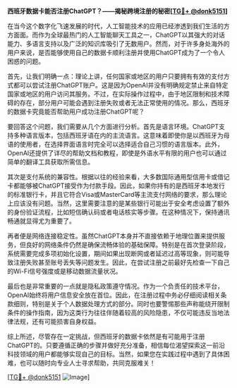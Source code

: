 **西班牙数据卡能否注册ChatGPT？——揭秘跨境注册的秘密[[TG💪+ @donk5151](https://t.me/s/donk5151)]**

在当今这个数字化飞速发展的时代，人工智能技术的应用已经渗透到我们生活的方方面面。而作为全球最热门的人工智能聊天工具之一，ChatGPT以其强大的对话能力、多语言支持以及广泛的知识库吸引了无数用户。然而，对于许多身处海外的用户来说，是否能够使用自己的数据卡顺利注册并使用ChatGPT成为了一个令人困惑的问题。

首先，让我们明确一点：理论上讲，任何国家或地区的用户只要拥有有效的支付方式都可以尝试注册ChatGPT账户。这是因为OpenAI并没有明确规定禁止来自特定国家或地区的用户访问其服务。不过，在实际操作过程中，由于地区限制和技术障碍的存在，部分用户可能会遇到注册失败或者无法正常使用的情况。那么，西班牙的数据卡究竟能否帮助用户成功注册ChatGPT呢？

要回答这个问题，我们需要从几个方面进行分析。首先是语言环境。ChatGPT支持多种语言版本，包括西班牙语在内的主流语言。这意味着即使你是以西班牙为母语的使用者，在选择界面语言时完全可以选择适合自己习惯的语言版本。此外，OpenAI还提供了详尽的帮助文档和教程，即使是外语水平有限的用户也可以通过简单的翻译工具获取所需信息。

其次是支付系统的兼容性。根据以往的经验来看，大多数国际通用型信用卡或借记卡都能够被ChatGPT接受作为付款手段。因此，如果你持有的是西班牙本地发行的标准银行卡，并且它符合Visa或MasterCard等主流支付网络的要求，那么理论上应该没有问题。当然，这里需要注意的是某些银行可能出于安全考虑设置了额外的身份验证流程，比如短信确认码或者电话核实等步骤。在这种情况下，保持通讯畅通就显得尤为重要了。

再者便是网络连接稳定性。虽然ChatGPT本身并不直接依赖于地理位置来提供服务，但良好的网络条件仍然是确保流畅体验的基础保障。特别是在首次登录阶段，系统需要完成多项初始化设置，期间如果出现断网或者延迟过高等现象，则可能导致注册失败甚至账号丢失等问题发生。因此，在尝试注册之前最好先检查一下自己的Wi-Fi信号强度或是移动数据流量状况。

最后也是非常重要的一点就是隐私政策遵守情况。作为一个负责任的技术平台，OpenAI始终将用户信息安全放在首位。因此，在注册过程中务必仔细阅读相关条款细则，特别是关于个人数据处理方式的部分。同时也要警惕那些声称能绕开限制条件的操作指南，因为这类行为往往伴随着较高的风险隐患，不仅可能违反当地法律法规，还有可能损害自身权益。

综上所述，尽管存在一定挑战，但西班牙的数据卡依然是有可能用于注册ChatGPT的。只要遵循正确的步骤并做好充分准备，相信每位渴望探索这一前沿科技领域的用户都能够实现自己的目标。当然，如果您在实践过程中遇到了具体困难，也可以随时向专业人士寻求帮助，共同克服难关！

[[TG💪+ @donk5151](https://t.me/s/donk5151) ![Image](https://i.postimg.cc/rwNCRYN7/Snipaste-2025-04-30-17-27-05.png)]